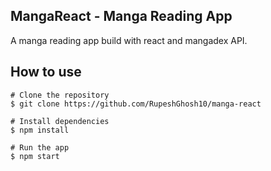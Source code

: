 ## MangaReact - Manga Reading App
A manga reading app build with react and mangadex API.

## How to use
```
# Clone the repository
$ git clone https://github.com/RupeshGhosh10/manga-react

# Install dependencies
$ npm install

# Run the app
$ npm start
```
